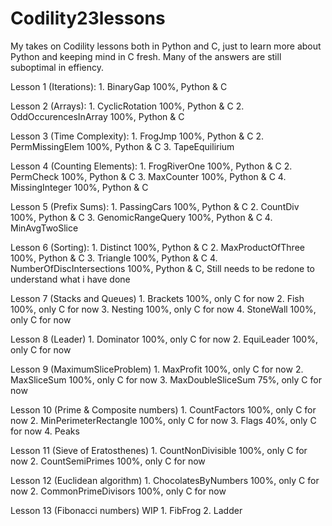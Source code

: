 # Codility23lessons
My takes on Codility lessons both in Python and C, just to learn more about Python and keeping mind in C fresh.
Many of the answers are still suboptimal in effiency.

Lesson 1 (Iterations):
    1. BinaryGap 100%, Python & C

Lesson 2 (Arrays):
    1. CyclicRotation 100%, Python & C
    2. OddOccurencesInArray 100%, Python & C

Lesson 3 (Time Complexity):
    1. FrogJmp 100%, Python & C
    2. PermMissingElem 100%, Python & C
    3. TapeEquilirium

Lesson 4 (Counting Elements):
    1. FrogRiverOne 100%, Python & C
    2. PermCheck 100%, Python & C
    3. MaxCounter 100%, Python & C
    4. MissingInteger 100%, Python & C

Lesson 5 (Prefix Sums):
    1. PassingCars 100%, Python & C
    2. CountDiv 100%, Python & C
    3. GenomicRangeQuery 100%, Python & C
    4. MinAvgTwoSlice

Lesson 6 (Sorting):
    1. Distinct 100%, Python & C
    2. MaxProductOfThree 100%, Python & C
    3. Triangle 100%, Python & C
    4. NumberOfDiscIntersections 100%, Python & C, Still needs to be redone to understand what i have done

Lesson 7 (Stacks and Queues)
    1. Brackets 100%, only C for now
    2. Fish 100%, only C for now
    3. Nesting 100%, only C for now
    4. StoneWall 100%, only C for now

Lesson 8 (Leader)
    1. Dominator 100%, only C for now
    2. EquiLeader 100%, only C for now

Lesson 9 (MaximumSliceProblem)
    1. MaxProfit 100%, only C for now
    2. MaxSliceSum 100%, only C for now
    3. MaxDoubleSliceSum 75%, only C for now

Lesson 10 (Prime & Composite numbers)
    1. CountFactors 100%, only C for now
    2. MinPerimeterRectangle 100%, only C for now
    3. Flags 40%, only C for now
    4. Peaks

Lesson 11 (Sieve of Eratosthenes)
    1. CountNonDivisible 100%, only C for now
    2. CountSemiPrimes 100%, only C for now

Lesson 12 (Euclidean algorithm)
    1. ChocolatesByNumbers 100%, only C for now
    2. CommonPrimeDivisors 100%, only C for now

Lesson 13 (Fibonacci numbers) WIP
    1. FibFrog
    2. Ladder